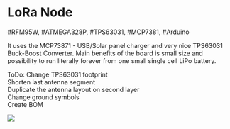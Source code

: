 # LoRa Node
#RFM95W, #ATMEGA328P,  #TPS63031, #MCP7381, #Arduino

It uses the MCP73871 - USB/Solar panel charger and very nice TPS63031 Buck-Boost Converter. Main benefits of the board is small size and possibility to run literally forever from one small single cell LiPo battery.

ToDo:
Change TPS63031 footprint<br>
Shorten last antenna segment<br>
Duplicate the antenna layout on second layer<br>
Change ground symbols<br>
Create BOM<br>

<img src="https://raw.githubusercontent.com/cernohorsky/loranode/master/LoRaNode.jpg" />
